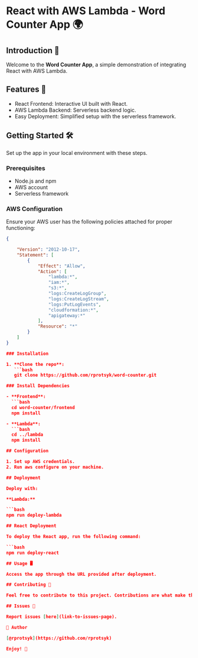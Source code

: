 # React with AWS Lambda - Word Counter App 🌍

## Introduction 🌟
Welcome to the **Word Counter App**, a simple demonstration of integrating React with AWS Lambda.

## Features 🚀
- React Frontend: Interactive UI built with React.
- AWS Lambda Backend: Serverless backend logic.
- Easy Deployment: Simplified setup with the serverless framework.

## Getting Started 🛠️
Set up the app in your local environment with these steps.

### Prerequisites
- Node.js and npm
- AWS account
- Serverless framework

### AWS Configuration
Ensure your AWS user has the following policies attached for proper functioning:

```json
{

	"Version": "2012-10-17",
	"Statement": [
		{
			"Effect": "Allow",
			"Action": [
				"lambda:*",
				"iam:*",
				"s3:*",
				"logs:CreateLogGroup",
				"logs:CreateLogStream",
				"logs:PutLogEvents",
				"cloudformation:*",
				"apigateway:*"
			],
			"Resource": "*"
		}
	]
}

### Installation

1. **Clone the repo**:
   ```bash
   git clone https://github.com/rprotsyk/word-counter.git

### Install Dependencies

- **Frontend**:
  ```bash
  cd word-counter/frontend
  npm install

- **Lambda**:
  ```bash
  cd ../lambda
  npm install

## Configuration

1. Set up AWS credentials.
2. Run aws configure on your machine.

## Deployment

Deploy with:

**Lambda:**

```bash
npm run deploy-lambda

## React Deployment

To deploy the React app, run the following command:

```bash
npm run deploy-react

## Usage 🖥️

Access the app through the URL provided after deployment.

## Contributing 🤝

Feel free to contribute to this project. Contributions are what make the open-source community such an amazing place to learn, inspire, and create.

## Issues 🐛

Report issues [here](link-to-issues-page).

👤 Author

[@rprotsyk](https://github.com/rprotsyk)

Enjoy! 🎉